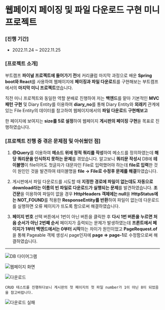# 웹페이지 페이징 및 파일 다운로드 구현 미니 프로젝트

### [진행 기간]

- 2022.11.24 ~ 2022.11.25

### [프로젝트 소개]

부트캠프 **파이널 프로젝트에 들어가기 전**에 커리큘럼 마지막 과정으로 배운 **Spring boot와 React**를 사용하여 웹페이지에 **페이징과 파일 다운로드**를 구현해보는 부트캠프에서의 **마지막 미니 프로젝트**였습니다. 

직전 미니 프로젝트와 동일한 역할 분배로 진행하여 저는 **백엔드**를 맡아 기본적인 **MVC패턴 구현** 및 Diary Entity를 이용하여 **diary_no**를 통해 Diary Entity와 **외래키** 관계에 있는 File Entity의 데이터를 참고하여 웹페이지에서의 **파일 다운로드 구현해보고** 

한 페이지에 보여지는 **size를 5로 설정**하여 웹페이지 **게시판의 페이징 구현**을 목표로 진행하였습니다. 

### [프로젝트 진행 중 겪은 문제점 및 아쉬웠던 점]

1. **@Query**를 이용하여 **메소드 위에 정적 쿼리를 작성**하여 메소드를 정의하였는데 **해당 쿼리문을 인식하지 못하는 문제**를 겪었습니다.
알고보니 **쿼리문 작성시** DB에 **테이블명**이 file이어도 첫글자가 대문자인 File로 입력했어야 하는데 **file로 입력**한 것이 원인인 것을 발견하여 테이블명을 **file → File로 수정후 문제를 해결**하였습니다. 

2. 게시판에서 파일 다운로드를 시도할 때 **지정한 경로에 파일이 없는데도 자동으로 download라는 이름의 빈 파일로 다운로드가 실행되는 문제**를 발견하였습니다.
**조건문**을 이용하여 파일이 없을 경우 **HttpHeaders 객체에는 null**을 **HttpStatus에는 NOT_FOUND**를 적용한 **ResponseEntity를 반환**하여 파일이 없는데 다운로드를 실행하면 오류 페이지가 뜨도록 함으로써 해결하였습니다.

3. **페이지 번호** 선택 버튼에서 1번이 아닌 버튼을 클릭한 후 **다시 1번 버튼을 누르면 처음 순서가 아닌 2번째 순서** 페이지가 출력되는 문제가 발생하였는데
**프론트에서 페이지가 1부터 백엔드에서는 0부터 시작**하는 차이가 원인이었고 **PageRequest.of**을 통해 Pageable 객체 생성시 page인자에 **page ⇒** **page-1**로 수정함으로써 해결하였습니다.  
 
---

![DB 다이어그램](https://user-images.githubusercontent.com/109947297/204556659-6a031f66-6cca-4772-8572-ebec675812d7.PNG)

![웹페이지 화면](https://user-images.githubusercontent.com/109947297/204556811-a67a2012-a789-4631-8d77-ca0015c60ee1.PNG)

![다운로드](https://user-images.githubusercontent.com/109947297/204556623-4b2f42c8-f9d0-47de-aa82-f65413f0af66.PNG)

    CRUD 테스트를 진행하다보니 게시판의 첫 페이지의 첫 파일 number가 1이 아닌 8이 되었음을 참고바랍니다.

![다운로드 실패](https://user-images.githubusercontent.com/109947297/204556552-6e7b5af7-f5c4-43af-b749-05bcead2a3fd.PNG)


